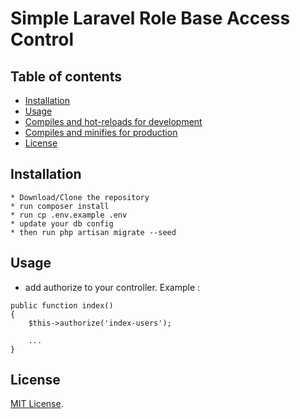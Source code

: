 # Simple Laravel Role Base Access Control

## Table of contents

-   [Installation](#installation)
-   [Usage](#usage)
-   [Compiles and hot-reloads for development](#compiles-and-hot-reloads-for-development)
-   [Compiles and minifies for production](#compiles-and-minifies-for-production)
-   [License](#License)

## Installation

```
* Download/Clone the repository
* run composer install
* run cp .env.example .env
* update your db config
* then run php artisan migrate --seed
```

## Usage

-   add authorize to your controller. Example :

```
public function index()
{
    $this->authorize('index-users');

    ...
}
```

## License

[MIT License](LICENSE).
